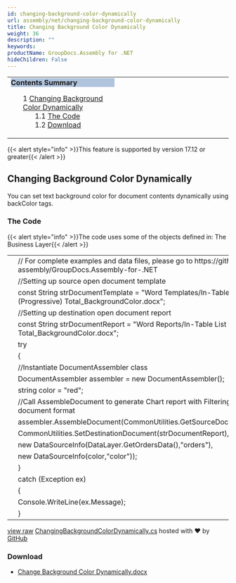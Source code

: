 ```yaml
---
id: changing-background-color-dynamically
url: assembly/net/changing-background-color-dynamically
title: Changing Background Color Dynamically
weight: 36
description: ""
keywords: 
productName: GroupDocs.Assembly for .NET
hideChildren: False
---
```

<table class="sectionMacro" border="0" cellpadding="5" cellspacing="0" width="100%"><tbody><tr><td valign="top" width="50%"><div class="panel" style="border-top-width: 1px; border-right-width: 1px; border-bottom-width: 1px; border-left-width: 1px;"><div class="panelHeader" style="border-bottom-width: 1px; background-color: rgb(176, 196, 222);"><b>Contents Summary</b></div><div class="panelContent"><style type="text/css">div.rbtoc1593026667106 { padding-top: 0px; padding-right: 0px; padding-bottom: 0px; padding-left: 0px; }div.rbtoc1593026667106 ul { list-style-type: none; list-style-image: none; margin-left: 0px; }div.rbtoc1593026667106 li { margin-left: 0px; padding-left: 0px; }</style><div class="toc rbtoc1593026667106"><ul class="toc-indentation"><li><span class="TOCOutline">1</span> <a href="#ChangingBackgroundColorDynamically-ChangingBackgroundColorDynamically">Changing Background Color Dynamically</a><ul class="toc-indentation"><li><span class="TOCOutline">1.1</span> <a href="#ChangingBackgroundColorDynamically-TheCode">The Code</a></li><li><span class="TOCOutline">1.2</span> <a href="#ChangingBackgroundColorDynamically-Download">Download</a></li></ul></li></ul></div></div></div></td><td valign="top" width="15%">&nbsp;</td><td valign="top" width="35%">&nbsp;</td></tr></tbody></table>

{{< alert style="info" >}}This feature is supported by version 17.12 or greater{{< /alert >}}

## Changing Background Color Dynamically

You can set text background color for document contents dynamically using backColor tags.

### The Code

{{< alert style="info" >}}The code uses some of the objects defined in: The Business Layer{{< /alert >}}

<table class="highlight tab-size js-file-line-container" data-tab-size="8" data-paste-markdown-skip=""><tbody><tr><td id="file-changingbackgroundcolordynamically-cs-L1" class="blob-num js-line-number" data-line-number="1"></td><td id="file-changingbackgroundcolordynamically-cs-LC1" class="blob-code blob-code-inner js-file-line"><span class="pl-c"><span class="pl-c">//</span> For complete examples and data files, please go to https://github.com/groupdocs-assembly/GroupDocs.Assembly-for-.NET</span></td></tr><tr><td id="file-changingbackgroundcolordynamically-cs-L2" class="blob-num js-line-number" data-line-number="2"></td><td id="file-changingbackgroundcolordynamically-cs-LC2" class="blob-code blob-code-inner js-file-line"><span class="pl-c"><span class="pl-c">//</span>Setting up source open document template</span></td></tr><tr><td id="file-changingbackgroundcolordynamically-cs-L3" class="blob-num js-line-number" data-line-number="3"></td><td id="file-changingbackgroundcolordynamically-cs-LC3" class="blob-code blob-code-inner js-file-line"><span class="pl-k">const</span> <span class="pl-en">String</span> <span class="pl-smi">strDocumentTemplate</span> <span class="pl-k">=</span> <span class="pl-s"><span class="pl-pds">"</span>Word Templates/In-Table List with Running (Progressive) Total_BackgroundColor.docx<span class="pl-pds">"</span></span>;</td></tr><tr><td id="file-changingbackgroundcolordynamically-cs-L4" class="blob-num js-line-number" data-line-number="4"></td><td id="file-changingbackgroundcolordynamically-cs-LC4" class="blob-code blob-code-inner js-file-line"><span class="pl-c"><span class="pl-c">//</span>Setting up destination open document report</span></td></tr><tr><td id="file-changingbackgroundcolordynamically-cs-L5" class="blob-num js-line-number" data-line-number="5"></td><td id="file-changingbackgroundcolordynamically-cs-LC5" class="blob-code blob-code-inner js-file-line"><span class="pl-k">const</span> <span class="pl-en">String</span> <span class="pl-smi">strDocumentReport</span> <span class="pl-k">=</span> <span class="pl-s"><span class="pl-pds">"</span>Word Reports/In-Table List with Running (Progressive) Total_BackgroundColor.docx<span class="pl-pds">"</span></span>;</td></tr><tr><td id="file-changingbackgroundcolordynamically-cs-L6" class="blob-num js-line-number" data-line-number="6"></td><td id="file-changingbackgroundcolordynamically-cs-LC6" class="blob-code blob-code-inner js-file-line"><span class="pl-k">try</span></td></tr><tr><td id="file-changingbackgroundcolordynamically-cs-L7" class="blob-num js-line-number" data-line-number="7"></td><td id="file-changingbackgroundcolordynamically-cs-LC7" class="blob-code blob-code-inner js-file-line">{</td></tr><tr><td id="file-changingbackgroundcolordynamically-cs-L8" class="blob-num js-line-number" data-line-number="8"></td><td id="file-changingbackgroundcolordynamically-cs-LC8" class="blob-code blob-code-inner js-file-line"><span class="pl-c"><span class="pl-c">//</span>Instantiate DocumentAssembler class</span></td></tr><tr><td id="file-changingbackgroundcolordynamically-cs-L9" class="blob-num js-line-number" data-line-number="9"></td><td id="file-changingbackgroundcolordynamically-cs-LC9" class="blob-code blob-code-inner js-file-line"><span class="pl-en">DocumentAssembler</span> <span class="pl-smi">assembler</span> <span class="pl-k">=</span> <span class="pl-k">new</span> <span class="pl-en">DocumentAssembler</span>();</td></tr><tr><td id="file-changingbackgroundcolordynamically-cs-L10" class="blob-num js-line-number" data-line-number="10"></td><td id="file-changingbackgroundcolordynamically-cs-LC10" class="blob-code blob-code-inner js-file-line"><span class="pl-k">string</span> <span class="pl-smi">color</span> <span class="pl-k">=</span> <span class="pl-s"><span class="pl-pds">"</span>red<span class="pl-pds">"</span></span>;</td></tr><tr><td id="file-changingbackgroundcolordynamically-cs-L11" class="blob-num js-line-number" data-line-number="11"></td><td id="file-changingbackgroundcolordynamically-cs-LC11" class="blob-code blob-code-inner js-file-line"><span class="pl-c"><span class="pl-c">//</span>Call AssembleDocument to generate Chart report with Filtering, Grouping, and Ordering in document format</span></td></tr><tr><td id="file-changingbackgroundcolordynamically-cs-L12" class="blob-num js-line-number" data-line-number="12"></td><td id="file-changingbackgroundcolordynamically-cs-LC12" class="blob-code blob-code-inner js-file-line"><span class="pl-smi">assembler</span>.<span class="pl-en">AssembleDocument</span>(<span class="pl-smi">CommonUtilities</span>.<span class="pl-en">GetSourceDocument</span>(<span class="pl-smi">strDocumentTemplate</span>),</td></tr><tr><td id="file-changingbackgroundcolordynamically-cs-L13" class="blob-num js-line-number" data-line-number="13"></td><td id="file-changingbackgroundcolordynamically-cs-LC13" class="blob-code blob-code-inner js-file-line"><span class="pl-smi">CommonUtilities</span>.<span class="pl-en">SetDestinationDocument</span>(<span class="pl-smi">strDocumentReport</span>),</td></tr><tr><td id="file-changingbackgroundcolordynamically-cs-L14" class="blob-num js-line-number" data-line-number="14"></td><td id="file-changingbackgroundcolordynamically-cs-LC14" class="blob-code blob-code-inner js-file-line"><span class="pl-k">new</span> <span class="pl-en">DataSourceInfo</span>(<span class="pl-smi">DataLayer</span>.<span class="pl-en">GetOrdersData</span>(),<span class="pl-s"><span class="pl-pds">"</span>orders<span class="pl-pds">"</span></span>),</td></tr><tr><td id="file-changingbackgroundcolordynamically-cs-L15" class="blob-num js-line-number" data-line-number="15"></td><td id="file-changingbackgroundcolordynamically-cs-LC15" class="blob-code blob-code-inner js-file-line"><span class="pl-k">new</span> <span class="pl-en">DataSourceInfo</span>(<span class="pl-smi">color</span>,<span class="pl-s"><span class="pl-pds">"</span>color<span class="pl-pds">"</span></span>));</td></tr><tr><td id="file-changingbackgroundcolordynamically-cs-L16" class="blob-num js-line-number" data-line-number="16"></td><td id="file-changingbackgroundcolordynamically-cs-LC16" class="blob-code blob-code-inner js-file-line">}</td></tr><tr><td id="file-changingbackgroundcolordynamically-cs-L17" class="blob-num js-line-number" data-line-number="17"></td><td id="file-changingbackgroundcolordynamically-cs-LC17" class="blob-code blob-code-inner js-file-line"><span class="pl-k">catch</span> (<span class="pl-en">Exception</span> <span class="pl-smi">ex</span>)</td></tr><tr><td id="file-changingbackgroundcolordynamically-cs-L18" class="blob-num js-line-number" data-line-number="18"></td><td id="file-changingbackgroundcolordynamically-cs-LC18" class="blob-code blob-code-inner js-file-line">{</td></tr><tr><td id="file-changingbackgroundcolordynamically-cs-L19" class="blob-num js-line-number" data-line-number="19"></td><td id="file-changingbackgroundcolordynamically-cs-LC19" class="blob-code blob-code-inner js-file-line"><span class="pl-smi">Console</span>.<span class="pl-en">WriteLine</span>(<span class="pl-smi">ex</span>.<span class="pl-smi">Message</span>);</td></tr><tr><td id="file-changingbackgroundcolordynamically-cs-L20" class="blob-num js-line-number" data-line-number="20"></td><td id="file-changingbackgroundcolordynamically-cs-LC20" class="blob-code blob-code-inner js-file-line">}</td></tr></tbody></table>

[view raw](https://gist.github.com/GroupDocsGists/ee5d086fa3fa545f0b9f78647054674b/raw/cce2e2d332e69d500081acbd75604588f08ae669/ChangingBackgroundColorDynamically.cs) [ChangingBackgroundColorDynamically.cs](https://gist.github.com/GroupDocsGists/ee5d086fa3fa545f0b9f78647054674b#file-changingbackgroundcolordynamically-cs) hosted with ❤ by [GitHub](https://github.com)

### Download

*   [Change Background Color Dynamically.docx](https://github.com/groupdocs-assembly/GroupDocs.Assembly-for-.NET/blob/master/Examples/Data/Source/Word%20Templates/In-Table%20List%20with%20Running%20(Progressive)%20Total_BackgroundColor.docx)
